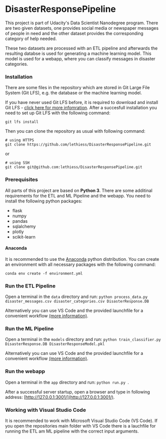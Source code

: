 # DisasterResponsePipeline

This project is part of Udacity's Data Scientist Nanodegree program. There are two given datasets, one provides social media or newspaper messages of people in need and the other dataset provides the corresponding category of help needed.

These two datasets are processed with an ETL pipeline and afterwards the resulting databse is used for generating a machine learning model. This model is used for a webapp, where you can classify messages in disaster categories. 

### Installation

There are some files in the repository which are stored in Git Large File System (Git LFS), e.g. the database or the machine learning model.

If you have never used Git LFS before, it is required to download and install Git LFS - [click here for more infomration](https://git-lfs.github.com/). After a succesfull installation you need to set up Git LFS with the following command:

```
git lfs install
```
Then you can clone the repository as usual with following command:
```
# using HTTPS
git clone https://github.com/lethiess/DisasterResponsePipeline.git
```
or
```
# using SSH
git clone git@github.com:lethiess/DisasterResponsePipeline.git
```

### Prerequisites

All parts of this project are based on **Python 3**. There are some additinal requirements for the ETL and ML Pipeline and the webapp. You need to install the following python packages:
- flask
- numpy
- pandas
- sqlalchemy 
- plotly
- scikit-learn

#### Anaconda

It is recommended to use the [Anaconda](https://anaconda.org/) python distribution. You can create an environment with all necessary packages with the following command:

```
conda env create -f environment.yml
```

### Run the ETL Pipeline

Open a terminal in the ```data``` directory and run:
```python process_data.py disaster_messages.csv disaster_categories.csv DisasterResponse.DB```

Alternatively you can use VS Code and the provided launchfile for a convenient workflow [(more information)](#vscode).

### Run the ML Pipeline

Open a terminal in the ```models``` directory and run:
```python train_classifier.py DisasterResponse.DB DisasterResponseModel.pkl```

Alternatively you can use VS Code and the provided launchfile for a convenient workflow [(more information)](#vscode).

### Run the webapp

Open a terminal in the ```app``` directory and run:
 ```python run.py ```.

After a successful server startup, open a browser and type in following address: [http://127.0.0.1:3001/](http://127.0.0.1:3001/).

### Working with Visual Studio Code <a name="vscode"></a>

It is recommended to work with Microsoft Visual Studio Code (VS Code). If you open the repositories main folder with VS Code there is a lauchfile for running the ETL am ML pipeline with the correct input arguments. 
